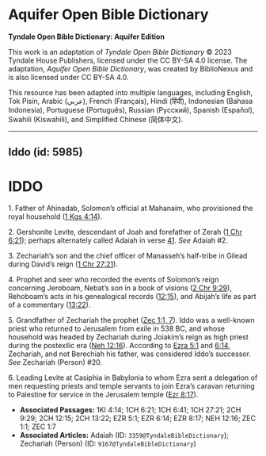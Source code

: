 # Aquifer Open Bible Dictionary

**Tyndale Open Bible Dictionary: Aquifer Edition**

This work is an adaptation of *Tyndale Open Bible Dictionary* © 2023 Tyndale House Publishers, licensed under the CC BY\-SA 4\.0 license. The adaptation, *Aquifer Open Bible Dictionary*, was created by BiblioNexus and is also licensed under CC BY\-SA 4\.0\.

This resource has been adapted into multiple languages, including English, Tok Pisin, Arabic (عربي), French (Français), Hindi (हिंदी), Indonesian (Bahasa Indonesia), Portuguese (Português), Russian (Русский), Spanish (Español), Swahili (Kiswahili), and Simplified Chinese (简体中文).



--------------------------------

## Iddo (id: 5985)

IDDO
====

1\. Father of Ahinadab, Solomon’s official at Mahanaim, who provisioned the royal household ([1 Kgs 4:14](https://ref.ly/1Kgs4:14)).

2\. Gershonite Levite, descendant of Joah and forefather of Zerah ([1 Chr 6:21](https://ref.ly/1Chr6:21)); perhaps alternately called Adaiah in verse [41](https://ref.ly/1Chr6:41). *See* Adaiah \#2.

3\. Zechariah’s son and the chief officer of Manasseh’s half\-tribe in Gilead during David’s reign ([1 Chr 27:21](https://ref.ly/1Chr27:21)).

4\. Prophet and seer who recorded the events of Solomon’s reign concerning Jeroboam, Nebat’s son in a book of visions ([2 Chr 9:29](https://ref.ly/2Chr9:29)), Rehoboam’s acts in his genealogical records ([12:15](https://ref.ly/2Chr12:15)), and Abijah’s life as part of a commentary ([13:22](https://ref.ly/2Chr13:22)).

5\. Grandfather of Zechariah the prophet ([Zec 1:1, 7](https://ref.ly/Zech1:1,Zech1:7)). Iddo was a well\-known priest who returned to Jerusalem from exile in 538 BC, and whose household was headed by Zechariah during Joiakim’s reign as high priest during the postexilic era ([Neh 12:16](https://ref.ly/Neh12:16)). According to [Ezra 5:1](https://ref.ly/Ezra5:1) and [6:14](https://ref.ly/Ezra6:14), Zechariah, and not Berechiah his father, was considered Iddo’s successor. *See* Zechariah (Person) \#20.

6\. Leading Levite at Casiphia in Babylonia to whom Ezra sent a delegation of men requesting priests and temple servants to join Ezra’s caravan returning to Palestine for service in the Jerusalem temple ([Ezr 8:17](https://ref.ly/Ezra8:17)).

* **Associated Passages:** 1KI 4:14; 1CH 6:21; 1CH 6:41; 1CH 27:21; 2CH 9:29; 2CH 12:15; 2CH 13:22; EZR 5:1; EZR 6:14; EZR 8:17; NEH 12:16; ZEC 1:1; ZEC 1:7
* **Associated Articles:** Adaiah (ID: `3359@TyndaleBibleDictionary`); Zechariah (Person) (ID: `9167@TyndaleBibleDictionary`)


